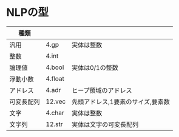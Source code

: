 # NLPの型

| 種類       |         |                                   |
| ---------- | ------- | --------------------------------- |
| 汎用       | 4.gp    | 実体は整数                        |
| 整数       | 4.int   |                                   |
| 論理値     | 4.bool  | 実体は0/1の整数                   |
| 浮動小数   | 4.float |                                   |
| アドレス   | 4.adr   | ヒープ領域のアドレス              |
| 可変長配列 | 12.vec  | 先頭アドレス,1要素のサイズ,要素数 |
| 文字       | 4.char  | 実体は整数                        |
| 文字列     | 12.str  | 実体は文字の可変長配列            |